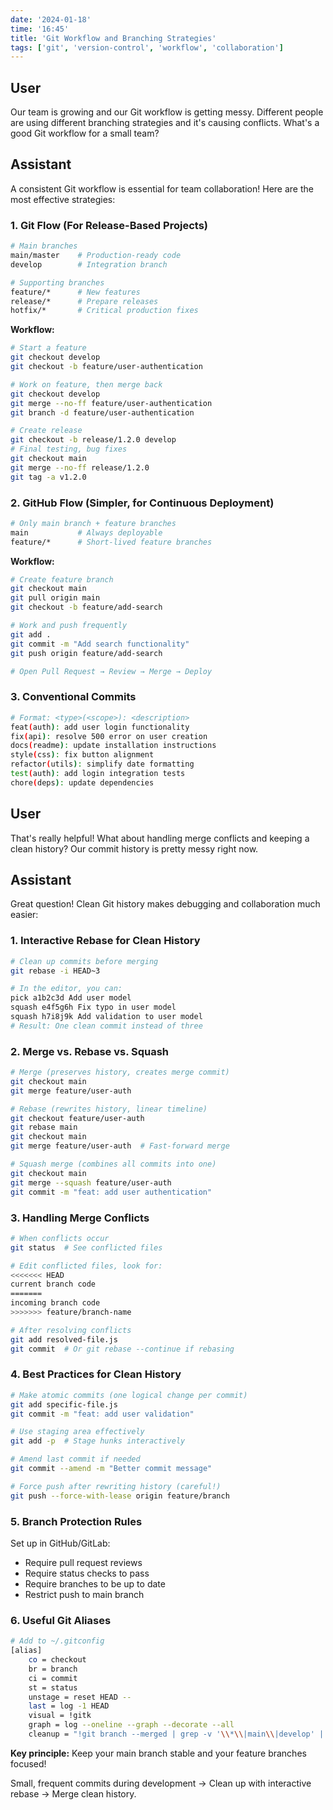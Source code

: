 ```yaml
---
date: '2024-01-18'
time: '16:45'
title: 'Git Workflow and Branching Strategies'
tags: ['git', 'version-control', 'workflow', 'collaboration']
---
```


## User

Our team is growing and our Git workflow is getting messy. Different people are using different branching strategies and it's causing conflicts. What's a good Git workflow for a small team?

## Assistant

A consistent Git workflow is essential for team collaboration! Here are the most effective strategies:

### 1. Git Flow (For Release-Based Projects)

```bash
# Main branches
main/master    # Production-ready code
develop        # Integration branch

# Supporting branches
feature/*      # New features
release/*      # Prepare releases
hotfix/*       # Critical production fixes
```

**Workflow:**

```bash
# Start a feature
git checkout develop
git checkout -b feature/user-authentication

# Work on feature, then merge back
git checkout develop
git merge --no-ff feature/user-authentication
git branch -d feature/user-authentication

# Create release
git checkout -b release/1.2.0 develop
# Final testing, bug fixes
git checkout main
git merge --no-ff release/1.2.0
git tag -a v1.2.0
```

### 2. GitHub Flow (Simpler, for Continuous Deployment)

```bash
# Only main branch + feature branches
main           # Always deployable
feature/*      # Short-lived feature branches
```

**Workflow:**

```bash
# Create feature branch
git checkout main
git pull origin main
git checkout -b feature/add-search

# Work and push frequently
git add .
git commit -m "Add search functionality"
git push origin feature/add-search

# Open Pull Request → Review → Merge → Deploy
```

### 3. Conventional Commits

```bash
# Format: <type>(<scope>): <description>
feat(auth): add user login functionality
fix(api): resolve 500 error on user creation
docs(readme): update installation instructions
style(css): fix button alignment
refactor(utils): simplify date formatting
test(auth): add login integration tests
chore(deps): update dependencies
```

## User

That's really helpful! What about handling merge conflicts and keeping a clean history? Our commit history is pretty messy right now.

## Assistant

Great question! Clean Git history makes debugging and collaboration much easier:

### 1. Interactive Rebase for Clean History

```bash
# Clean up commits before merging
git rebase -i HEAD~3

# In the editor, you can:
pick a1b2c3d Add user model
squash e4f5g6h Fix typo in user model
squash h7i8j9k Add validation to user model
# Result: One clean commit instead of three
```

### 2. Merge vs. Rebase vs. Squash

```bash
# Merge (preserves history, creates merge commit)
git checkout main
git merge feature/user-auth

# Rebase (rewrites history, linear timeline)
git checkout feature/user-auth
git rebase main
git checkout main
git merge feature/user-auth  # Fast-forward merge

# Squash merge (combines all commits into one)
git checkout main
git merge --squash feature/user-auth
git commit -m "feat: add user authentication"
```

### 3. Handling Merge Conflicts

```bash
# When conflicts occur
git status  # See conflicted files

# Edit conflicted files, look for:
<<<<<<< HEAD
current branch code
=======
incoming branch code
>>>>>>> feature/branch-name

# After resolving conflicts
git add resolved-file.js
git commit  # Or git rebase --continue if rebasing
```

### 4. Best Practices for Clean History

```bash
# Make atomic commits (one logical change per commit)
git add specific-file.js
git commit -m "feat: add user validation"

# Use staging area effectively
git add -p  # Stage hunks interactively

# Amend last commit if needed
git commit --amend -m "Better commit message"

# Force push after rewriting history (careful!)
git push --force-with-lease origin feature/branch
```

### 5. Branch Protection Rules

Set up in GitHub/GitLab:

- Require pull request reviews
- Require status checks to pass
- Require branches to be up to date
- Restrict push to main branch

### 6. Useful Git Aliases

```bash
# Add to ~/.gitconfig
[alias]
    co = checkout
    br = branch
    ci = commit
    st = status
    unstage = reset HEAD --
    last = log -1 HEAD
    visual = !gitk
    graph = log --oneline --graph --decorate --all
    cleanup = "!git branch --merged | grep -v '\\*\\|main\\|develop' | xargs -n 1 git branch -d"
```

**Key principle:** Keep your main branch stable and your feature branches focused!

Small, frequent commits during development → Clean up with interactive rebase → Merge clean history.
